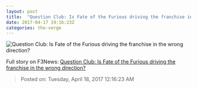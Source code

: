 ```yaml
---
layout: post
title:  "Question Club: Is Fate of the Furious driving the franchise in the wrong direction?"
date: 2017-04-17 19:16:23Z
categories: the-verge
---
```


![Question Club: Is Fate of the Furious driving the franchise in the wrong direction?](https://cdn0.vox-cdn.com/thumbor/RGy0H-XhKb4qvIfVKXQaQhrBOyk=/0x0:1600x838/fit-in/1200x630/cdn2.vox-cdn.com/uploads/chorus_asset/file/8357831/YjMxZjIxNGEzNSMvZGxHMDA2TURRSGQtZ095aTRTV0VDTUdSbTlNPS8xNngwOjEyMjR4NjIwLzE2MDB4OTAwL2ZpbHRlcnM6Zm9ybWF0KGpwZWcpOnF1YWxpdHkoODApL2h0dHBzOi8vczMuYW1hem9uYXdzLmNvbS9wb2xpY3ltaWMtaW1hZ2VzL2ZoZmMwZ2Q3a2ZzZzR6bWtsc3hpem1rem1zeWlvaGhzbnl6ZzR0djk1cGJuNHFzZ3.jpg)




Full story on F3News: [Question Club: Is Fate of the Furious driving the franchise in the wrong direction?](http://www.f3nws.com/n/WBxYvB)

> Posted on: Tuesday, April 18, 2017 12:16:23 AM
